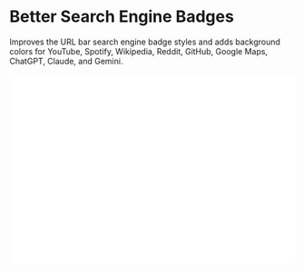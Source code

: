 # Better Search Engine Badges

Improves the URL bar search engine badge styles and adds background colors for YouTube, Spotify, Wikipedia, Reddit, GitHub, Google Maps, ChatGPT, Claude, and Gemini.

![ChatGPT badge](./images/chatgpt-badge.png)

